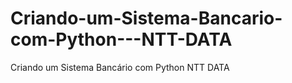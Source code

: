 # Criando-um-Sistema-Bancario-com-Python---NTT-DATA
Criando um Sistema Bancário com Python NTT DATA

